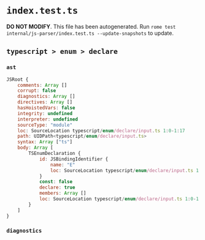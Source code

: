 # `index.test.ts`

**DO NOT MODIFY**. This file has been autogenerated. Run `rome test internal/js-parser/index.test.ts --update-snapshots` to update.

## `typescript > enum > declare`

### `ast`

```javascript
JSRoot {
	comments: Array []
	corrupt: false
	diagnostics: Array []
	directives: Array []
	hasHoistedVars: false
	integrity: undefined
	interpreter: undefined
	sourceType: "module"
	loc: SourceLocation typescript/enum/declare/input.ts 1:0-1:17
	path: UIDPath<typescript/enum/declare/input.ts>
	syntax: Array ["ts"]
	body: Array [
		TSEnumDeclaration {
			id: JSBindingIdentifier {
				name: "E"
				loc: SourceLocation typescript/enum/declare/input.ts 1:13-1:14 (E)
			}
			const: false
			declare: true
			members: Array []
			loc: SourceLocation typescript/enum/declare/input.ts 1:0-1:17
		}
	]
}
```

### `diagnostics`

```

```
